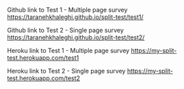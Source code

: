Github link to Test 1 - Multiple page survey
https://taranehkhaleghi.github.io/split-test/test1/

Github link to Test 2 - Single page survey
https://taranehkhaleghi.github.io/split-test/test2/

Heroku link to Test 1 - Multiple page survey
https://my-split-test.herokuapp.com/test1

Heroku link to Test 2 - Single page survey
https://my-split-test.herokuapp.com/test2
